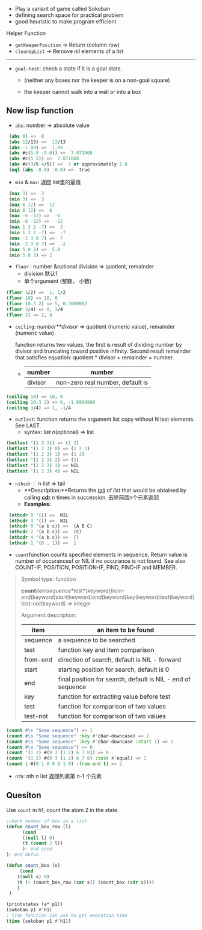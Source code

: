 
- Play a variant of game called Sokoban
- defining search space for practical problem
- good heuristic to make program efficient

Helper Function

- `getKeeperPosition` -> Return (column row) 
- `cleanUpList` -> Remove nil elements of a list

---

- `goal-test`: check a state if it is a goal state. 

  -  (neither any boxes nor the keeper is on a non-goal square)

  -  the keeper cannot walk into a wall or into a box

## New lisp function

- `abs`: number -> absolute value

```lisp
 (abs 0) =>  0
 (abs 12/13) =>  12/13
 (abs -1.09) =>  1.09
 (abs #c(5.0 -5.0)) =>  7.071068
 (abs #c(5 5)) =>  7.071068
 (abs #c(3/5 4/5)) =>  1 or approximately 1.0
 (eql (abs -0.0) -0.0) =>  true
```

- `min` & `max`: 返回 list里的最值

```lisp
 (max 3) =>  3 
 (min 3) =>  3
 (max 6 12) =>  12 
 (min 6 12) =>  6
 (max -6 -12) =>  -6 
 (min -6 -12) =>  -12
 (max 1 3 2 -7) =>  3 
 (min 1 3 2 -7) =>  -7
 (max -2 3 0 7) =>  7 
 (min -2 3 0 7) =>  -2
 (max 5.0 2) =>  5.0 
 (min 5.0 2) => 2
```

- `floor` : number &optional division => quotient, remainder       
  - division 默认1
  - 单个argument (整数， 小数)

```lisp
(floor 3/2) =>  1, 1/2
(floor 10) => 10, 0
(floor 10.3 2) => 5, 0.3000002
(floor 3/4) => 0, 3/4
(floor 2) => 2, 0
```

- `ceiling`: *number**divisor* => quotient (numeric value), remainder (numeric value)

  function returns two values, the first is result of dividing number by divisor and truncating toward positive infinity. Second result remainder that satisfies equation: quotient * divisor + remainder = number.

  - | number  | number                           |
    | ------- | -------------------------------- |
    | divisor | non-zero real number, default is |

```lisp
(ceiling 10) => 10, 0
(ceiling 10.3 2) => 6, -1.6999998
(ceiling 3/4) => 1, -1/4
```

- `butlast`: function returns the argument list copy without N last elements. See LAST.
  - syntax: *list n*(optional) => list



```lisp
(butlast '(1 2 3)) => (1 2)
(butlast '(1 2 3) 0) => (1 2 3)
(butlast '(1 2 3) 1) => (1 2)
(butlast '(1 2 3) 2) => (1)
(butlast '(1 2 3) 3) => NIL
(butlast '(1 2 3) 4) => NIL
```

- `nthcdr`： n list => tail
  - **Description:**Returns the [*tail*](http://clhs.lisp.se/Body/26_glo_t.htm#tail) of *list* that would be obtained by calling [**cdr**](http://clhs.lisp.se/Body/f_car_c.htm#cdr) *n* times in succession. 去除前面n个元素返回
  - **Examples:**

```lisp
 (nthcdr 0 '()) =>  NIL
 (nthcdr 3 '()) =>  NIL
 (nthcdr 0 '(a b c)) =>  (A B C)
 (nthcdr 2 '(a b c)) =>  (C)
 (nthcdr 4 '(a b c)) =>  ()
 (nthcdr 1 '(0 . 1)) =>  1
```

- `count`function counts specified elements in sequence. Return value is number of occurancesf or NIL if no occurance is not found. See also COUNT-IF, POSITION, POSITION-IF, FIND, FIND-IF and MEMBER.

> Symbol type: function
>
> **count***item**sequence**test*(keyword)*from-end*(keyword)*start*(keyword)*end*(keyword)*key*(keyword)*test*(keyword)*test-not*(keyword) => integer
>
> Argument description:
>
> | item     | an item to be found                                         |
> | -------- | ----------------------------------------------------------- |
> | sequence | a sequence to be searched                                   |
> | test     | function key and item comparison                            |
> | from-end | direction of search, default is NIL - forward               |
> | start    | starting position for search, default is 0                  |
> | end      | final position for search, default is NIL - end of sequence |
> | key      | function for extracting value before test                   |
> | test     | function for comparison of two values                       |
> | test-not | function for comparison of two values                       |

```lisp
(count #\s "Some sequence") => 1
(count #\s "Some sequence" :key #'char-downcase) => 2
(count #\s "Some sequence" :key #'char-downcase :start 1) => 1
(count #\x "Some sequence") => 0
(count '(1 2) #(9 3 (1 2) 6 7 8)) => 0
(count '(1 2) #(9 3 (1 2) 6 7 8) :test #'equal) => 1
(count 1 #(0 1 0 0 0 1 0) :from-end t) => 2
```

- `nth`: nth n list 返回列表第 n-1 个元素

## Quesiton

Use `count` in h1, count the atom 2 in the state. 

```lisp
;check number of box in a list
(defun count_box_row (l)
      (cond 
      ((null l) 0)
      (t (count 2 l))
      ); end cond
); end defun

(defun count_box (s)
     (cond 
    ((null s) 0)
    (t (+ (count_box_row (car s)) (count_box (cdr s))))
    )
 )

```



```lisp
(printstates (a* p1))
(sokoban p1 #'h1) 
; time function can use to get execution time
(time (sokoban p1 #'h1))
```

